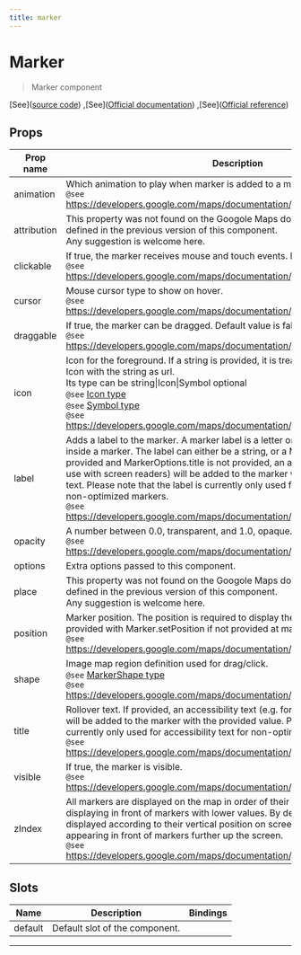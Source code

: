 ```yaml
---
title: marker
---
```


  # Marker

  
  > Marker component
  
  
  
  
  
  [See]([source code](/guide/marker.html#source-code))
,[See]([Official documentation](https://developers.google.com/maps/documentation/javascript/markers))
,[See]([Official reference](https://developers.google.com/maps/documentation/javascript/reference/marker))

  

  
## Props

  | Prop name     | Description | Type      | Values      | Default     |
  | ------------- | ----------- | --------- | ----------- | ----------- |
  | animation | Which animation to play when marker is added to a map.<br/>`@see` https://developers.google.com/maps/documentation/javascript/reference/marker | number | - |  |
| attribution | This property was not found on the Googole Maps documentation, but it was defined in the previous version of this component.<br>Any suggestion is welcome here. | object | - |  |
| clickable | If true, the marker receives mouse and touch events. Default value is true.<br/>`@see` https://developers.google.com/maps/documentation/javascript/reference/marker | boolean | - | true |
| cursor | Mouse cursor type to show on hover.<br/>`@see` https://developers.google.com/maps/documentation/javascript/reference/marker | string | - |  |
| draggable | If true, the marker can be dragged. Default value is false.<br/>`@see` https://developers.google.com/maps/documentation/javascript/reference/marker | boolean | - | false |
| icon | Icon for the foreground. If a string is provided, it is treated as though it were an Icon with the string as url.<br>Its type can be string\|Icon\|Symbol optional<br/>`@see` [Icon type](https://developers.google.com/maps/documentation/javascript/reference/marker#Icon)<br/>`@see` [Symbol type](https://developers.google.com/maps/documentation/javascript/reference/marker#Symbol)<br/>`@see` https://developers.google.com/maps/documentation/javascript/reference/marker | string\|object | - |  |
| label | Adds a label to the marker. A marker label is a letter or number that appears inside a marker. The label can either be a string, or a MarkerLabel object. If provided and MarkerOptions.title is not provided, an accessibility text (e.g. for use with screen readers) will be added to the marker with the provided label's text. Please note that the label is currently only used for accessibility text for non-optimized markers.<br/>`@see` https://developers.google.com/maps/documentation/javascript/reference/marker | string\|object | - |  |
| opacity | A number between 0.0, transparent, and 1.0, opaque.<br/>`@see` https://developers.google.com/maps/documentation/javascript/reference/marker | number | - | 1 |
| options | Extra options passed to this component. | object | - |  |
| place | This property was not found on the Googole Maps documentation, but it was defined in the previous version of this component.<br>Any suggestion is welcome here. | object | - |  |
| position | Marker position. The position is required to display the marker and can be provided with Marker.setPosition if not provided at marker construction.<br/>`@see` https://developers.google.com/maps/documentation/javascript/reference/marker | object | - |  |
| shape | Image map region definition used for drag/click.<br/>`@see` [MarkerShape type](https://developers.google.com/maps/documentation/javascript/reference/marker#MarkerShape)<br/>`@see` https://developers.google.com/maps/documentation/javascript/reference/marker | object | - |  |
| title | Rollover text. If provided, an accessibility text (e.g. for use with screen readers) will be added to the marker with the provided value. Please note that the title is currently only used for accessibility text for non-optimized markers.<br/>`@see` https://developers.google.com/maps/documentation/javascript/reference/marker | string | - |  |
| visible | If true, the marker is visible.<br/>`@see` https://developers.google.com/maps/documentation/javascript/reference/marker | boolean | - | true |
| zIndex | All markers are displayed on the map in order of their zIndex, with higher values displaying in front of markers with lower values. By default, markers are displayed according to their vertical position on screen, with lower markers appearing in front of markers further up the screen.<br/>`@see` https://developers.google.com/maps/documentation/javascript/reference/marker | number | - |  |

  
  
  
  
## Slots

  | Name          | Description  | Bindings |
  | ------------- | ------------ | -------- |
  | default | Default slot of the component. |  |

  ---


  
  